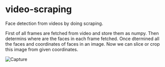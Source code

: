 # video-scraping
Face detection from videos by doing scraping. 

First of all frames are fetched from video and store them as numpy. Then determins where are the faces in each frame fetched. Once dtermined all the faces and coordinates of faces in an image. Now we can slice or crop this image from given coordinates.

![Capture](https://user-images.githubusercontent.com/56000386/83935582-4c1b8a00-a7d4-11ea-9e97-d32696edd14e.PNG)

